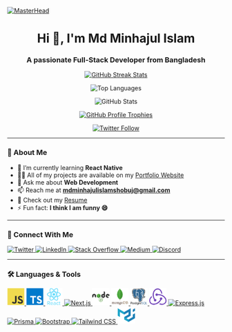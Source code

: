 [![MasterHead](https://res.cloudinary.com/dazztziwj/image/upload/v1748427994/Minhajul-Islam-banner_ke7zky.png)](https://minhajul-islam-portfolio.netlify.app/)

<h1 align="center">Hi 👋, I'm Md Minhajul Islam</h1>
<h3 align="center">A passionate Full-Stack Developer from Bangladesh</h3>

<p align="center">
  <a href="https://github.com/minhajul-shobuj">
    <img src="https://github-readme-streak-stats.herokuapp.com/?user=minhajul-shobuj&theme=default" alt="GitHub Streak Stats" />
  </a>
</p>

<p align="center">
  <img src="https://github-readme-stats.vercel.app/api/top-langs/?username=minhajul-shobuj&layout=compact&langs_count=8&theme=default" alt="Top Languages" />
</p>

<p align="center">
  <img src="https://github-readme-stats.vercel.app/api?username=minhajul-shobuj&show_icons=true&locale=en&theme=default" alt="GitHub Stats" />
</p>

<p align="center">
  <a href="https://github.com/ryo-ma/github-profile-trophy">
    <img src="https://github-profile-trophy.vercel.app/?username=minhajul-shobuj&theme=flat" alt="GitHub Profile Trophies" />
  </a>
</p>

<p align="center">
  <a href="https://twitter.com/minhajulshobuj">
    <img src="https://img.shields.io/twitter/follow/minhajulshobuj?logo=twitter&style=for-the-badge" alt="Twitter Follow" />
  </a>
</p>

---

### 🚀 About Me

- 🌱 I’m currently learning **React Native**  
- 👨‍💻 All of my projects are available on my [Portfolio Website](https://my-portfolio-psi-ten-98.vercel.app)  
- 💬 Ask me about **Web Development**  
- 📫 Reach me at **mdminhajulislamshobuj@gmail.com**  
- 📄 Check out my [Resume](https://drive.google.com/file/d/1RSKKC2dCWBH3JJZi6s5UfAloZrJLEaIZ/view?usp=sharing)  
- ⚡ Fun fact: **I think I am funny 😄**

---

### 🤝 Connect With Me

<p align="left">
  <a href="https://twitter.com/minhajulshobuj" target="blank">
    <img src="https://raw.githubusercontent.com/rahuldkjain/github-profile-readme-generator/master/src/images/icons/Social/twitter.svg" alt="Twitter" width="30" />
  </a>
  <a href="https://linkedin.com/in/md-minhajul-islam-a537601a6/" target="blank">
    <img src="https://raw.githubusercontent.com/rahuldkjain/github-profile-readme-generator/master/src/images/icons/Social/linked-in-alt.svg" alt="LinkedIn" width="30" />
  </a>
  <a href="https://stackoverflow.com/users/16840881" target="blank">
    <img src="https://raw.githubusercontent.com/rahuldkjain/github-profile-readme-generator/master/src/images/icons/Social/stack-overflow.svg" alt="Stack Overflow" width="30" />
  </a>
  <a href="https://medium.com/@muhammadminhajulhasanshobuj" target="blank">
    <img src="https://raw.githubusercontent.com/rahuldkjain/github-profile-readme-generator/master/src/images/icons/Social/medium.svg" alt="Medium" width="30" />
  </a>
  <a href="https://discord.gg/#0635" target="blank">
    <img src="https://raw.githubusercontent.com/rahuldkjain/github-profile-readme-generator/master/src/images/icons/Social/discord.svg" alt="Discord" width="30" />
  </a>
</p>

---

### 🛠️ Languages & Tools

<p align="left">
  <a href="https://developer.mozilla.org/en-US/docs/Web/JavaScript" target="_blank">
    <img src="https://raw.githubusercontent.com/devicons/devicon/master/icons/javascript/javascript-original.svg" alt="JavaScript" width="40" height="40" />
  </a>
  <a href="https://www.typescriptlang.org/" target="_blank">
    <img src="https://raw.githubusercontent.com/devicons/devicon/master/icons/typescript/typescript-original.svg" alt="TypeScript" width="40" height="40" />
  </a>
  <a href="https://reactjs.org/" target="_blank">
    <img src="https://raw.githubusercontent.com/devicons/devicon/master/icons/react/react-original-wordmark.svg" alt="React" width="40" height="40" />
  </a>
<a href="https://nextjs.org/" target="_blank">
  <img src="https://avatars.githubusercontent.com/u/14985020?s=200&v=4" alt="Next.js" width="40" height="40" />
</a>
  <a href="https://nodejs.org/" target="_blank">
    <img src="https://raw.githubusercontent.com/devicons/devicon/master/icons/nodejs/nodejs-original-wordmark.svg" alt="Node.js" width="40" height="40" />
  </a>
  <a href="https://www.mongodb.com/" target="_blank">
    <img src="https://raw.githubusercontent.com/devicons/devicon/master/icons/mongodb/mongodb-original-wordmark.svg" alt="MongoDB" width="40" height="40" />
  </a>
  <a href="https://www.postgresql.org/" target="_blank">
    <img src="https://raw.githubusercontent.com/devicons/devicon/master/icons/postgresql/postgresql-original-wordmark.svg" alt="PostgreSQL" width="40" height="40" />
  </a>
  <a href="https://redux.js.org/" target="_blank">
    <img src="https://raw.githubusercontent.com/devicons/devicon/master/icons/redux/redux-original.svg" alt="Redux" width="40" height="40" />
  </a>
 <a href="https://expressjs.com" target="_blank">
    <img src="https://upload.wikimedia.org/wikipedia/commons/6/64/Expressjs.png" alt="Express.js" width="40" height="40" />
  </a>
<a href="https://www.prisma.io/" target="_blank">
  <img src="https://avatars.githubusercontent.com/u/17219288?s=200&v=4" alt="Prisma" width="40" height="40" />
</a>
  <a href="https://getbootstrap.com/" target="_blank">
    <img src="https://cdn.worldvectorlogo.com/logos/bootstrap-5-1.svg" alt="Bootstrap" width="40" height="40" />
  </a>
  <a href="https://tailwindcss.com/" target="_blank">
    <img src="https://www.vectorlogo.zone/logos/tailwindcss/tailwindcss-icon.svg" alt="Tailwind CSS" width="40" height="40" />
  </a>
  <a href="https://mui.com/" target="_blank">
    <img src="https://raw.githubusercontent.com/devicons/devicon/master/icons/materialui/materialui-original.svg" alt="Material UI" width="40" height="40" />
  </a>
</p>


